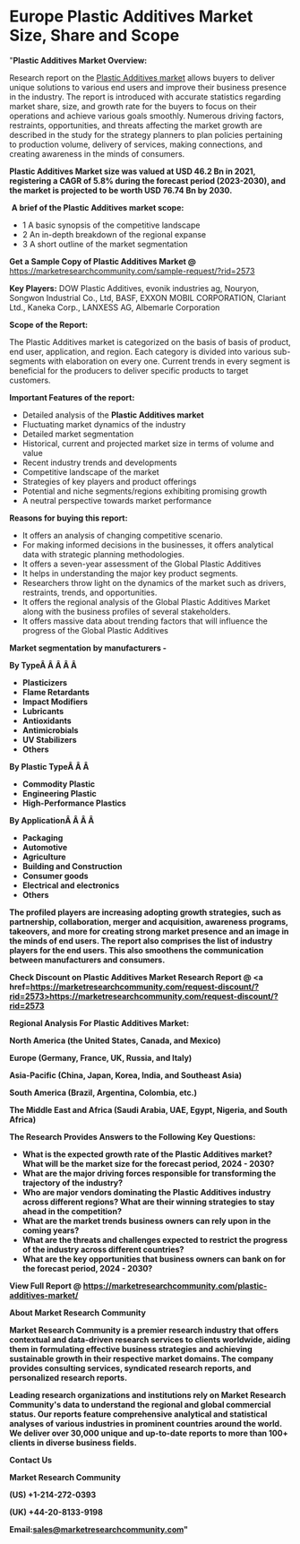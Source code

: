 # Europe Plastic Additives Market Size, Share and Scope
"<strong>Plastic Additives Market Overview:</strong>

Research report on the <a href=https://marketresearchcommunity.com/plastic-additives-market/>Plastic Additives market</a> allows buyers to deliver unique solutions to various end users and improve their business presence in the industry. The report is introduced with accurate statistics regarding market share, size, and growth rate for the buyers to focus on their operations and achieve various goals smoothly. Numerous driving factors, restraints, opportunities, and threats affecting the market growth are described in the study for the strategy planners to plan policies pertaining to production volume, delivery of services, making connections, and creating awareness in the minds of consumers.

<strong>Plastic Additives Market size was valued at USD 46.2 Bn in 2021, registering a CAGR of 5.8% during the forecast period (2023-2030), and the market is projected to be worth USD 76.74 Bn by 2030.</strong>

 <Strong>A brief of the Plastic Additives market scope:</Strong>
<ul>
 <li>1  A basic synopsis of the competitive landscape</li>
 <li>2  An in-depth breakdown of the regional expanse</li>
 <li>3  A short outline of the market segmentation</li>
</ul>
<strong>Get a Sample Copy of Plastic Additives Market @ </b></strong><a href=https://marketresearchcommunity.com/sample-request/?rid=2573><u>https://marketresearchcommunity.com/sample-request/?rid=2573</u></a>

<strong>Key Players:</strong> 
DOW Plastic Additives, evonik industries ag, Nouryon, Songwon Industrial Co., Ltd, BASF, EXXON MOBIL CORPORATION, Clariant Ltd., Kaneka Corp., LANXESS AG, Albemarle Corporation

<strong>Scope of the Report:</strong>

The Plastic Additives market is categorized on the basis of basis of product, end user, application, and region. Each category is divided into various sub-segments with elaboration on every one. Current trends in every segment is beneficial for the producers to deliver specific products to target customers.

<strong><b>Important Features of the report:</b></strong>
<ul>
  <li>Detailed analysis of the <strong><b>Plastic Additives </b></strong><strong><b>market</b></strong></li>
  <li>Fluctuating market dynamics of the industry</li>
  <li>Detailed market segmentation</li>
  <li>Historical, current and projected market size in terms of volume and value</li>
  <li>Recent industry trends and developments</li>
  <li>Competitive landscape of the market</li>
  <li>Strategies of key players and product offerings</li>
  <li>Potential and niche segments/regions exhibiting promising growth</li>
  <li>A neutral perspective towards market performance</li>
</ul>
<strong><b>Reasons for buying this report:</b></strong>
<ul>
  <li>It offers an analysis of changing competitive scenario.</li>
  <li>For making informed decisions in the businesses, it offers analytical data with strategic planning methodologies.</li>
  <li>It offers a seven-year assessment of the Global Plastic Additives</li>
  <li>It helps in understanding the major key product segments.</li>
  <li>Researchers throw light on the dynamics of the market such as drivers, restraints, trends, and opportunities.</li>
  <li>It offers the regional analysis of the Global Plastic Additives Market along with the business profiles of several stakeholders.</li>
  <li>It offers massive data about trending factors that will influence the progress of the Global Plastic Additives</li>
</ul>

<strong>Market segmentation by manufacturers -</strong>


<strong><strong>By TypeÂ Â Â Â Â  </strong></h4>
<ul>
 	<li>Plasticizers</li>
 	<li>Flame Retardants</li>
 	<li>Impact Modifiers</li>
 	<li>Lubricants</li>
 	<li>Antioxidants</li>
 	<li>Antimicrobials</li>
 	<li>UV Stabilizers</li>
 	<li>Others</li>
</ul>
<strong><strong>By Plastic TypeÂ Â Â  </strong></h4>
<ul>
 	<li>Commodity Plastic</li>
 	<li>Engineering Plastic</li>
 	<li>High-Performance Plastics</li>
</ul>
<strong><strong>By ApplicationÂ Â Â Â  </strong></h4>
<ul>
 	<li>Packaging</li>
 	<li>Automotive</li>
 	<li>Agriculture</li>
 	<li>Building and Construction</li>
 	<li>Consumer goods</li>
 	<li>Electrical and electronics</li>
 	<li>Others</li>
</ul>

The profiled players are increasing adopting growth strategies, such as partnership, collaboration, merger and acquisition, awareness programs, takeovers, and more for creating strong market presence and an image in the minds of end users. The report also comprises the list of industry players for the end users. This also smoothens the communication between manufacturers and consumers.

<strong><b>Check Discount on Plastic Additives Market Research Report @ </b></strong><a href=https://marketresearchcommunity.com/request-discount/?rid=2573><u>https://marketresearchcommunity.com/request-discount/?rid=2573</u></a>

<strong>Regional Analysis For Plastic Additives Market:</strong>

<strong>North America</strong> (the United States, Canada, and Mexico)

<strong>Europe</strong> (Germany, France, UK, Russia, and Italy)

<strong>Asia-Pacific</strong> (China, Japan, Korea, India, and Southeast Asia)

<strong>South America</strong> (Brazil, Argentina, Colombia, etc.)

<strong>The Middle East and Africa</strong> (Saudi Arabia, UAE, Egypt, Nigeria, and South Africa)

<strong>The Research Provides Answers to the Following Key Questions:</strong>
<ul>
 	<li>What is the expected growth rate of the Plastic Additives market? What will be the market size for the forecast period, 2024 - 2030?</li>
 	<li>What are the major driving forces responsible for transforming the trajectory of the industry?</li>
 	<li>Who are major vendors dominating the Plastic Additives industry across different regions? What are their winning strategies to stay ahead in the competition?</li>
 	<li>What are the market trends business owners can rely upon in the coming years?</li>
 	<li>What are the threats and challenges expected to restrict the progress of the industry across different countries?</li>
 	<li>What are the key opportunities that business owners can bank on for the forecast period, 2024 - 2030?</li>
</ul>

<strong>View Full Report @</strong> <a href=https://marketresearchcommunity.com/plastic-additives-market/>https://marketresearchcommunity.com/plastic-additives-market/</a>

<strong>About Market Research Community</strong>

Market Research Community is a premier research industry that offers contextual and data-driven research services to clients worldwide, aiding them in formulating effective business strategies and achieving sustainable growth in their respective market domains. The company provides consulting services, syndicated research reports, and personalized research reports.

Leading research organizations and institutions rely on Market Research Community's data to understand the regional and global commercial status. Our reports feature comprehensive analytical and statistical analyses of various industries in prominent countries around the world. We deliver over 30,000 unique and up-to-date reports to more than 100+ clients in diverse business fields.

<strong>Contact Us</strong>

<strong>Market Research Community</strong>

(US) +1-214-272-0393

(UK) +44-20-8133-9198

<strong>Email:</strong>sales@marketresearchcommunity.com"
